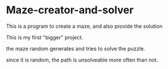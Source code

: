 # Maze-creator-and-solver
This is a program to create a maze, and also provide the solution

This is my first "bigger" project. 

the maze random generates and tries to solve the puzzle.

since it is random, the path is unsolveable more often than not.

